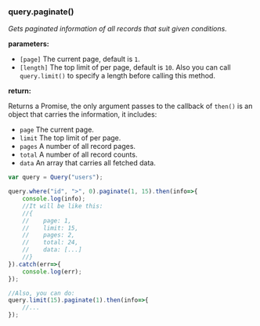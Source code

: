 ### query.paginate()

*Gets paginated information of all records that suit given conditions.*

**parameters:**

- `[page]` The current page, default is `1`.
- `[length]` The top limit of per page, default is `10`. Also you can call 
    `query.limit()` to specify a length before calling this method.

**return:**

Returns a Promise, the only argument passes to the callback of `then()` is an 
object that carries the information, it includes:

* `page` The current page.
* `limit` The top limit of per page.
* `pages` A number of all record pages.
* `total` A number of all record counts.
* `data` An array that carries all fetched data.

```javascript
var query = Query("users");

query.where("id", ">", 0).paginate(1, 15).then(info=>{
    console.log(info);
    //It will be like this:
    //{
    //    page: 1,
    //    limit: 15,
    //    pages: 2,
    //    total: 24,
    //    data: [...]
    //}
}).catch(err=>{
    console.log(err);
});

//Also, you can do:
query.limit(15).paginate(1).then(info=>{
    //...
});
```